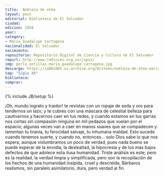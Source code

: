 ```yaml
---
title:  Nobleza de alma 
layout: post
editorial: Biblioteca de El Salvador
ciudad: 
edicion: 1928
year: 
category:
- María Guadalupe Cartagena
nacionalidad: El Salvador
nacimiento: 
repositorio: Repositorio Digital de Ciencia y Cultura de El Salvador
repurl: http://www.redicces.org.sv/jspui/
img: perla_antillas_maria_guadalupe_cartagena.jpg
descarga: https://ia801805.us.archive.org/0/items/nobleza-de-alma-maria-guadalupe-cartagena/Nobleza%20de%20Alma%20-%20Maria%20Guadalupe%20Cartagena.pdf
tag: "Siglo XX"
biblioteca: 
comprar: 
---
```

{% include JB/setup %}

¡Oh, mundo ingrato y traidor! te revistas con un ropaje de seda y oro para tendernos un lazo, y te cubres con una máscara de celestial belleza para cautivarnos y hacernos caer en tus redes, y cuando estamos en tus garras nos cortas sin compasión ninguna en mil pedazos que vuelan por el espacio; algunas veces van a caer en manos suaves que se compadecen y lamentan tu tiranía, tu ferocidad salvaje, tu inhumana maldad. Esto sucede cuando tenemos suerte, y cuando no, entonces... solo Dios sabe lo que nos espera, aunque vislumbramos un poco de verdad, pues nada bueno se puede esperar de la envidia, la deslealtad, la hipocresía y de los más bajos defectos de que adolece esta ilusa humanidad. Triste análisis es este; pero es la realidad, la verdad limpia y simplificada, pero son la recopilación de los hechos de una humanidad insípida, cruel y descreída, Bárbaros realismos, sin paralelo asimilatorio, dura, pero verdad al fin.
